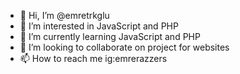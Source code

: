 - 👋 Hi, I’m @emretrkglu
- 👀 I’m interested in JavaScript and PHP 
- 🌱 I’m currently learning JavaScript and PHP
- 💞️ I’m looking to collaborate on project for websites
- 📫 How to reach me ig:emrerazzers

<!---
emretrkglu/emretrkglu is a ✨ special ✨ repository because its `README.md` (this file) appears on your GitHub profile.
You can click the Preview link to take a look at your changes.
--->
